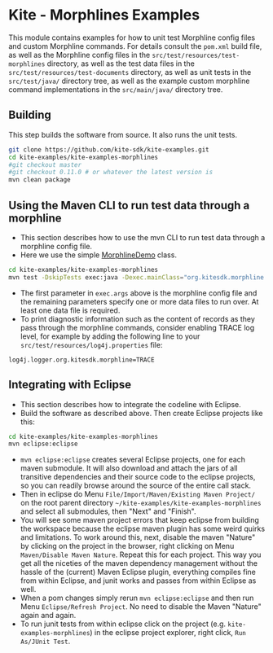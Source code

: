 # Kite - Morphlines Examples

This module contains examples for how to unit test Morphline config files and custom Morphline commands.
For details consult the `pom.xml` build file, 
as well as the Morphline config files in the `src/test/resources/test-morphlines` directory, 
as well as the test data files in the `src/test/resources/test-documents` directory, 
as well as unit tests in the `src/test/java/` directory tree,
as well as the example custom morphline command implementations in the `src/main/java/` directory tree.

## Building

This step builds the software from source. It also runs the unit tests.

```bash
git clone https://github.com/kite-sdk/kite-examples.git
cd kite-examples/kite-examples-morphlines
#git checkout master
#git checkout 0.11.0 # or whatever the latest version is
mvn clean package
```

## Using the Maven CLI to run test data through a morphline

* This section describes how to use the mvn CLI to run test data through a morphline config file. 
* Here we use the simple [MorphlineDemo](https://github.com/kite-sdk/kite/blob/master/kite-morphlines/kite-morphlines-core/src/test/java/org/kitesdk/morphline/api/MorphlineDemo.java) class.

```bash
cd kite-examples/kite-examples-morphlines
mvn test -DskipTests exec:java -Dexec.mainClass="org.kitesdk.morphline.api.MorphlineDemo" -Dexec.args="src/test/resources/test-morphlines/addValues.conf src/test/resources/test-documents/email.txt" -Dexec.classpathScope=test
```

* The first parameter in `exec.args` above is the morphline config file and the remaining parameters specify one or more data files to run over. At least one data file is required.
* To print diagnostic information such as the content of records as they pass through the morphline commands, consider enabling TRACE log level, for example by adding the following line to your 
`src/test/resources/log4j.properties` file:

```
log4j.logger.org.kitesdk.morphline=TRACE
```

## Integrating with Eclipse

* This section describes how to integrate the codeline with Eclipse.
* Build the software as described above. Then create Eclipse projects like this:

```bash
cd kite-examples/kite-examples-morphlines
mvn eclipse:eclipse
```

* `mvn eclipse:eclipse` creates several Eclipse projects, one for each maven submodule.
It will also download and attach the jars of all transitive dependencies and their source code to the eclipse
projects, so you can readily browse around the source of the entire call stack.
* Then in eclipse do Menu `File/Import/Maven/Existing Maven Project/` on the root parent
directory `~/kite-examples/kite-examples-morphlines` and select all submodules, then "Next" and "Finish".
* You will see some maven project errors that keep eclipse from building the workspace because
the eclipse maven plugin has some weird quirks and limitations. To work around this, next, disable
the maven "Nature" by clicking on the project in the browser, right clicking on Menu
`Maven/Disable Maven Nature`. Repeat this for each project. This way you get all the niceties of the maven dependency management
without the hassle of the (current) Maven Eclipse plugin, everything compiles fine from within
Eclipse, and junit works and passes from within Eclipse as well.
* When a pom changes simply rerun `mvn eclipse:eclipse` and
then run Menu `Eclipse/Refresh Project`. No need to disable the Maven "Nature" again and again.
* To run junit tests from within eclipse click on the project (e.g. `kite-examples-morphlines`)
in the eclipse project explorer, right click, `Run As/JUnit Test`.

